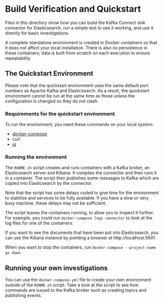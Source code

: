 # Build Verification and Quickstart
Files in this directory show how you can build the Kafka Connect sink connector for
Elasticsearch, run a simple test to see it working, and use it directly for
basic investigations.

A complete standalone environment is created in Docker containers so that it does
not affect your local installation. There is also no persistence
in these containers; data is built from scratch on each execution to ensure
repeatability.

## The Quickstart Environment

Please note that the quickstart environment uses the same default port numbers as
Apache Kafka and Elasticsearch. As a result, the quickstart environment cannot be
run at the same time as those unless the configuration is changed so they do not clash.

### Requirements for the quickstart environment
To run the environment, you need these commands on your local system:
* [docker-compose](https://docs.docker.com/compose/)
* curl
* [jq](https://stedolan.github.io/jq/)

### Running the environment
The `RUNME.sh` script creates and runs containers with a Kafka broker, an
Elasticsearch server and Kibana. It compiles the connector and then runs it in
a container. The script then publishes some messages to Kafka which are
copied into Elasticsearch by the connector.

Note that the script has some delays coded to give time for the environment
to stabilise and services to be fully available. If you have a slow or very
busy machine, these delays may not be sufficient.

The script leaves the containers running, to allow you to inspect it further.
For example, you could run `docker-compose logs connector` to look at the
log files for one of the containers.

If you want to see the documents that have been put into Elasticsearch, you can
use the Kibana instance by pointing a browser at http://localhost:5601.

When you want to stop the containers, run `docker-compose --project-name qs down`.

## Running your own investigations
You can use the `docker-compose.yml` file to create your own environment outside
of the `RUNME.sh` script. Take a look at the script to see how commands
are issued to the Kafka broker such as creating topics and publishing events.
